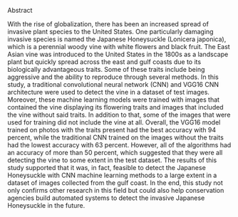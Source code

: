 Abstract

With the rise of globalization, there has been an increased spread of invasive plant species to the United States. One particularly damaging invasive species is named the Japanese Honeysuckle (Lonicera japonica), which is a perennial woody vine with white flowers and black fruit. The East Asian vine was introduced to the United States in the 1800s as a landscape plant but quickly spread across the east and gulf coasts due to its biologically advantageous traits. Some of these traits include being aggressive and the ability to reproduce through several methods. In this study, a traditional convolutional neural network (CNN) and VGG16 CNN architecture were used to detect the vine in a dataset of test images. Moreover, these machine learning models were trained with images that contained the vine displaying its flowering traits and images that included the vine without said traits. In addition to that, some of the images that were used for training did not include the vine at all. Overall, the VGG16 model trained on photos with the traits present had the best accuracy with 94 percent, while the traditional CNN trained on the images without the traits had the lowest accuracy with 63 percent. However, all of the algorithms had an accuracy of more than 50 percent, which suggested that they were all detecting the vine to some extent in the test dataset. The results of this study supported that it was, in fact, feasible to detect the Japanese Honeysuckle with CNN machine learning methods to a large extent in a dataset of images collected from the gulf coast. In the end, this study not only confirms other research in this field but could also help conservation agencies build automated systems to detect the invasive Japanese Honeysuckle in the future.
